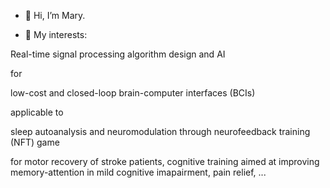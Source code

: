 - 👋 Hi, I’m Mary.

- 💞️ My interests: 


Real-time signal processing algorithm design and AI 


for 


low-cost and closed-loop brain-computer interfaces (BCIs)



applicable to



sleep autoanalysis and neuromodulation through neurofeedback training (NFT) game

for motor recovery of stroke patients, cognitive training aimed at improving memory-attention in mild cognitive imapairment, pain relief, ... 

